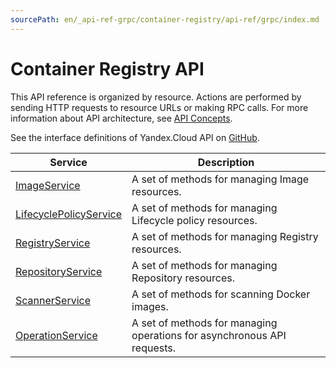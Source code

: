 ```yaml
---
sourcePath: en/_api-ref-grpc/container-registry/api-ref/grpc/index.md
---
```

# Container Registry API
This API reference is organized by resource. Actions are performed by sending HTTP requests to resource URLs or making RPC calls. For more information about API architecture, see [API Concepts](/docs/api-design-guide/).

See the interface definitions of Yandex.Cloud API on [GitHub](https://github.com/yandex-cloud/cloudapi).

Service | Description
--- | ---
[ImageService](./image_service.md) | A set of methods for managing Image resources.
[LifecyclePolicyService](./lifecycle_policy_service.md) | A set of methods for managing Lifecycle policy resources.
[RegistryService](./registry_service.md) | A set of methods for managing Registry resources.
[RepositoryService](./repository_service.md) | A set of methods for managing Repository resources.
[ScannerService](./scanner_service.md) | A set of methods for scanning Docker images.
[OperationService](./operation_service.md) | A set of methods for managing operations for asynchronous API requests.
